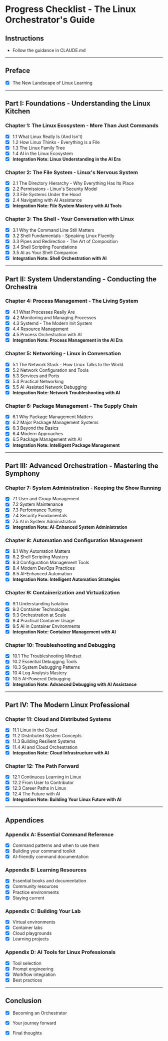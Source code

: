 # Progress Checklist - The Linux Orchestrator's Guide

## Instructions
- Follow the guidance in CLAUDE.md
---

## **Preface**
- [x] The New Landscape of Linux Learning

---

## **Part I: Foundations - Understanding the Linux Kitchen**

### **Chapter 1: The Linux Ecosystem - More Than Just Commands**
- [x] 1.1 What Linux Really Is (And Isn't)
- [x] 1.2 How Linux Thinks - Everything is a File
- [x] 1.3 The Linux Family Tree
- [x] 1.4 AI in the Linux Ecosystem
- [x] **Integration Note: Linux Understanding in the AI Era**

### **Chapter 2: The File System - Linux's Nervous System**
- [x] 2.1 The Directory Hierarchy - Why Everything Has Its Place
- [x] 2.2 Permissions - Linux's Security Model
- [x] 2.3 File Systems Under the Hood
- [x] 2.4 Navigating with AI Assistance
- [x] **Integration Note: File System Mastery with AI Tools**

### **Chapter 3: The Shell - Your Conversation with Linux**
- [x] 3.1 Why the Command Line Still Matters
- [x] 3.2 Shell Fundamentals - Speaking Linux Fluently
- [x] 3.3 Pipes and Redirection - The Art of Composition
- [x] 3.4 Shell Scripting Foundations
- [x] 3.5 AI as Your Shell Companion
- [x] **Integration Note: Shell Orchestration with AI**

---

## **Part II: System Understanding - Conducting the Orchestra**

### **Chapter 4: Process Management - The Living System**
- [x] 4.1 What Processes Really Are
- [x] 4.2 Monitoring and Managing Processes
- [x] 4.3 Systemd - The Modern Init System
- [x] 4.4 Resource Management
- [x] 4.5 Process Orchestration with AI
- [x] **Integration Note: Process Management in the AI Era**

### **Chapter 5: Networking - Linux in Conversation**
- [x] 5.1 The Network Stack - How Linux Talks to the World
- [x] 5.2 Network Configuration and Tools
- [x] 5.3 Services and Ports
- [x] 5.4 Practical Networking
- [x] 5.5 AI-Assisted Network Debugging
- [x] **Integration Note: Network Troubleshooting with AI**

### **Chapter 6: Package Management - The Supply Chain**
- [x] 6.1 Why Package Management Matters
- [x] 6.2 Major Package Management Systems
- [x] 6.3 Beyond the Basics
- [x] 6.4 Modern Approaches
- [x] 6.5 Package Management with AI
- [x] **Integration Note: Intelligent Package Management**

---

## **Part III: Advanced Orchestration - Mastering the Symphony**

### **Chapter 7: System Administration - Keeping the Show Running**
- [x] 7.1 User and Group Management
- [x] 7.2 System Maintenance
- [x] 7.3 Performance Tuning
- [x] 7.4 Security Fundamentals
- [x] 7.5 AI in System Administration
- [x] **Integration Note: AI-Enhanced System Administration**

### **Chapter 8: Automation and Configuration Management**
- [x] 8.1 Why Automation Matters
- [x] 8.2 Shell Scripting Mastery
- [x] 8.3 Configuration Management Tools
- [x] 8.4 Modern DevOps Practices
- [x] 8.5 AI-Enhanced Automation
- [x] **Integration Note: Intelligent Automation Strategies**

### **Chapter 9: Containerization and Virtualization**
- [x] 9.1 Understanding Isolation
- [x] 9.2 Container Technologies
- [x] 9.3 Orchestration at Scale
- [x] 9.4 Practical Container Usage
- [x] 9.5 AI in Container Environments
- [x] **Integration Note: Container Management with AI**

### **Chapter 10: Troubleshooting and Debugging**
- [x] 10.1 The Troubleshooting Mindset
- [x] 10.2 Essential Debugging Tools
- [x] 10.3 System Debugging Patterns
- [x] 10.4 Log Analysis Mastery
- [x] 10.5 AI-Powered Debugging
- [x] **Integration Note: Advanced Debugging with AI Assistance**

---

## **Part IV: The Modern Linux Professional**

### **Chapter 11: Cloud and Distributed Systems**
- [x] 11.1 Linux in the Cloud
- [x] 11.2 Distributed System Concepts
- [x] 11.3 Building Resilient Systems
- [x] 11.4 AI and Cloud Orchestration
- [x] **Integration Note: Cloud Infrastructure with AI**

### **Chapter 12: The Path Forward**
- [x] 12.1 Continuous Learning in Linux
- [x] 12.2 From User to Contributor
- [x] 12.3 Career Paths in Linux
- [x] 12.4 The Future with AI
- [x] **Integration Note: Building Your Linux Future with AI**

---

## **Appendices**

### **Appendix A: Essential Command Reference**
- [x] Command patterns and when to use them
- [x] Building your command toolkit
- [x] AI-friendly command documentation

### **Appendix B: Learning Resources**
- [x] Essential books and documentation
- [x] Community resources
- [x] Practice environments
- [x] Staying current

### **Appendix C: Building Your Lab**
- [x] Virtual environments
- [x] Container labs
- [x] Cloud playgrounds
- [x] Learning projects

### **Appendix D: AI Tools for Linux Professionals**
- [x] Tool selection
- [x] Prompt engineering
- [x] Workflow integration
- [x] Best practices

---

## **Conclusion**
- [x] Becoming an Orchestrator
- [x] Your journey forward
- [x] Final thoughts

